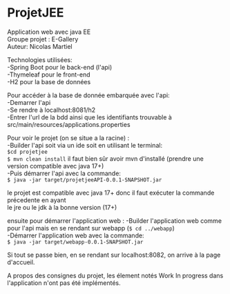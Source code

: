 # ProjetJEE
Application web avec java EE  
Groupe projet : E-Gallery  
Auteur: Nicolas Martiel  
  
Technologies utilisées:  
-Spring Boot pour le back-end (l'api)   
-Thymeleaf pour le front-end  
-H2 pour la base de données  
  
Pour accéder à la base de donnée embarquée avec l'api:   
-Demarrer l'api  
-Se rendre à localhost:8081/h2  
-Entrer l'url de la bdd ainsi que les identifiants trouvable à src/main/resources/applications.properties  
  
Pour voir le projet (on se situe a la racine) :  
-Builder l'api soit via un ide soit en utilisant le terminal:  
`$cd projetjee`  
`$ mvn clean install` il faut bien sûr avoir mvn d'installé (prendre une version compatible avec java 17+)  
-Puis démarrer l'api avec la commande:  
`$ java -jar target/projetjeeAPI-0.0.1-SNAPSHOT.jar`  
  
le projet est compatible avec java 17+ donc il faut exécuter la commande précedente en ayant  
le jre ou le jdk à la bonne version (17+)  
  
ensuite  pour démarrer l'application web :
-Builder l'application web comme pour l'api mais en se rendant sur webapp (`$ cd ../webapp`)  
-Démarrer l'application web avec la commande:  
`$ java -jar target/webapp-0.0.1-SNAPSHOT.jar`  
  
Si tout se passe bien, en se rendant sur localhost:8082, on arrive à la page d'accueil.  
  
A propos des consignes du projet, les élement notés Work In progress dans l'application n'ont pas été implémentés.  
